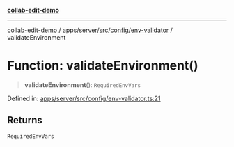 [**collab-edit-demo**](../../../../../../README.md)

***

[collab-edit-demo](../../../../../../README.md) / [apps/server/src/config/env-validator](../README.md) / validateEnvironment

# Function: validateEnvironment()

> **validateEnvironment**(): `RequiredEnvVars`

Defined in: [apps/server/src/config/env-validator.ts:21](https://github.com/austyle-io/pub-sub-demo/blob/facd25f09850fc4e78e94ce267c52e173d869933/apps/server/src/config/env-validator.ts#L21)

## Returns

`RequiredEnvVars`
